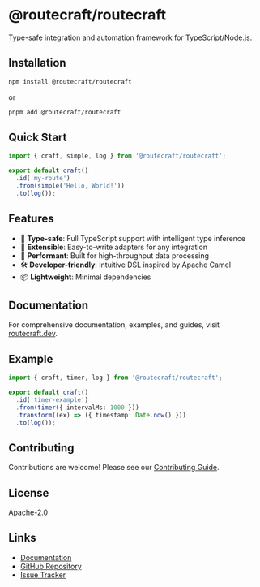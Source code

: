 # @routecraft/routecraft

Type-safe integration and automation framework for TypeScript/Node.js.

## Installation

```bash
npm install @routecraft/routecraft
```

or

```bash
pnpm add @routecraft/routecraft
```

## Quick Start

```typescript
import { craft, simple, log } from '@routecraft/routecraft';

export default craft()
  .id('my-route')
  .from(simple('Hello, World!'))
  .to(log());
```

## Features

- 🎯 **Type-safe**: Full TypeScript support with intelligent type inference
- 🔌 **Extensible**: Easy-to-write adapters for any integration
- 🚀 **Performant**: Built for high-throughput data processing
- 🛠️ **Developer-friendly**: Intuitive DSL inspired by Apache Camel
- 📦 **Lightweight**: Minimal dependencies

## Documentation

For comprehensive documentation, examples, and guides, visit [routecraft.dev](https://routecraft.dev).

## Example

```typescript
import { craft, timer, log } from '@routecraft/routecraft';

export default craft()
  .id('timer-example')
  .from(timer({ intervalMs: 1000 }))
  .transform((ex) => ({ timestamp: Date.now() }))
  .to(log());
```

## Contributing

Contributions are welcome! Please see our [Contributing Guide](https://github.com/routecraftjs/routecraft/blob/main/CONTRIBUTING.md).

## License

Apache-2.0

## Links

- [Documentation](https://routecraft.dev)
- [GitHub Repository](https://github.com/routecraftjs/routecraft)
- [Issue Tracker](https://github.com/routecraftjs/routecraft/issues)

